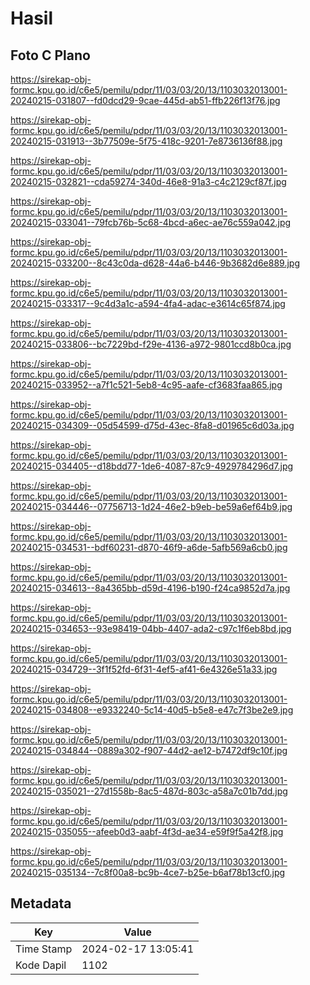 # Hasil

## Foto C Plano

https://sirekap-obj-formc.kpu.go.id/c6e5/pemilu/pdpr/11/03/03/20/13/1103032013001-20240215-031807--fd0dcd29-9cae-445d-ab51-ffb226f13f76.jpg

https://sirekap-obj-formc.kpu.go.id/c6e5/pemilu/pdpr/11/03/03/20/13/1103032013001-20240215-031913--3b77509e-5f75-418c-9201-7e8736136f88.jpg

https://sirekap-obj-formc.kpu.go.id/c6e5/pemilu/pdpr/11/03/03/20/13/1103032013001-20240215-032821--cda59274-340d-46e8-91a3-c4c2129cf87f.jpg

https://sirekap-obj-formc.kpu.go.id/c6e5/pemilu/pdpr/11/03/03/20/13/1103032013001-20240215-033041--79fcb76b-5c68-4bcd-a6ec-ae76c559a042.jpg

https://sirekap-obj-formc.kpu.go.id/c6e5/pemilu/pdpr/11/03/03/20/13/1103032013001-20240215-033200--8c43c0da-d628-44a6-b446-9b3682d6e889.jpg

https://sirekap-obj-formc.kpu.go.id/c6e5/pemilu/pdpr/11/03/03/20/13/1103032013001-20240215-033317--9c4d3a1c-a594-4fa4-adac-e3614c65f874.jpg

https://sirekap-obj-formc.kpu.go.id/c6e5/pemilu/pdpr/11/03/03/20/13/1103032013001-20240215-033806--bc7229bd-f29e-4136-a972-9801ccd8b0ca.jpg

https://sirekap-obj-formc.kpu.go.id/c6e5/pemilu/pdpr/11/03/03/20/13/1103032013001-20240215-033952--a7f1c521-5eb8-4c95-aafe-cf3683faa865.jpg

https://sirekap-obj-formc.kpu.go.id/c6e5/pemilu/pdpr/11/03/03/20/13/1103032013001-20240215-034309--05d54599-d75d-43ec-8fa8-d01965c6d03a.jpg

https://sirekap-obj-formc.kpu.go.id/c6e5/pemilu/pdpr/11/03/03/20/13/1103032013001-20240215-034405--d18bdd77-1de6-4087-87c9-4929784296d7.jpg

https://sirekap-obj-formc.kpu.go.id/c6e5/pemilu/pdpr/11/03/03/20/13/1103032013001-20240215-034446--07756713-1d24-46e2-b9eb-be59a6ef64b9.jpg

https://sirekap-obj-formc.kpu.go.id/c6e5/pemilu/pdpr/11/03/03/20/13/1103032013001-20240215-034531--bdf60231-d870-46f9-a6de-5afb569a6cb0.jpg

https://sirekap-obj-formc.kpu.go.id/c6e5/pemilu/pdpr/11/03/03/20/13/1103032013001-20240215-034613--8a4365bb-d59d-4196-b190-f24ca9852d7a.jpg

https://sirekap-obj-formc.kpu.go.id/c6e5/pemilu/pdpr/11/03/03/20/13/1103032013001-20240215-034653--93e98419-04bb-4407-ada2-c97c1f6eb8bd.jpg

https://sirekap-obj-formc.kpu.go.id/c6e5/pemilu/pdpr/11/03/03/20/13/1103032013001-20240215-034729--3f1f52fd-6f31-4ef5-af41-6e4326e51a33.jpg

https://sirekap-obj-formc.kpu.go.id/c6e5/pemilu/pdpr/11/03/03/20/13/1103032013001-20240215-034808--e9332240-5c14-40d5-b5e8-e47c7f3be2e9.jpg

https://sirekap-obj-formc.kpu.go.id/c6e5/pemilu/pdpr/11/03/03/20/13/1103032013001-20240215-034844--0889a302-f907-44d2-ae12-b7472df9c10f.jpg

https://sirekap-obj-formc.kpu.go.id/c6e5/pemilu/pdpr/11/03/03/20/13/1103032013001-20240215-035021--27d1558b-8ac5-487d-803c-a58a7c01b7dd.jpg

https://sirekap-obj-formc.kpu.go.id/c6e5/pemilu/pdpr/11/03/03/20/13/1103032013001-20240215-035055--afeeb0d3-aabf-4f3d-ae34-e59f9f5a42f8.jpg

https://sirekap-obj-formc.kpu.go.id/c6e5/pemilu/pdpr/11/03/03/20/13/1103032013001-20240215-035134--7c8f00a8-bc9b-4ce7-b25e-b6af78b13cf0.jpg


## Metadata

| Key        | Value               |
| ---------- | ------------------- |
| Time Stamp | 2024-02-17 13:05:41 |
| Kode Dapil | 1102                |



